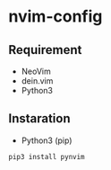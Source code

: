 # nvim-config

## Requirement

- NeoVim
- dein.vim
- Python3

## Instaration

- Python3 (pip)

```
pip3 install pynvim
```
